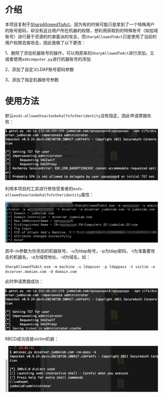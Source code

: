 # 介绍

本项目复制于[SharpAllowedToAct](https://github.com/pkb1s/SharpAllowedToAct)，因为有的时候可能只是拿到了一个特殊用户的账号密码，却没有这台用户所在机器的权限，想利用获取到的特殊账号（如加域账号）进行基于资源的约束委派的攻击，而`SharpAllowedToAct`只是使用了当前的用户权限去做攻击，因此我做了以下更改：

1、删除了添加机器账号的操作，可以用原来的`SharpAllowedToAct`进行添加，又或者使用`addcomputer.py`进行机器账号的添加

2、添加了自定义LDAP账号密码参数

3、添加了指定机器账号参数

# 使用方法

默认`msds-allowedtoactonbehalfofotheridentity`没有指定，因此申请票据失败：

![image-20211215212349621](README.assets/image-20211215212349621.png)

利用本项目的工具进行修改受害者的`msds-allowedtoactonbehalfofotheridentity`属性：

![image-20211215213032275](README.assets/image-20211215213032275.png)

其中-m参数为你添加的机器账号，-u为ldap账号，-p为ldap密码，-t为准备要攻击的机器名，-a为域控地址，-d为域名，如：

```
SharpAllowedToAct.exe -m machine -u ldapuser -p ldappass -t victim -a dcserver.domian.com -d domain.com
```

此时申请票据成功：

![image-20211215223552267](README.assets/image-20211215223552267.png)

RBCD成功连接victim机器：

![wecom-temp-57fce9cf5f6a8385299c7d8199d6ef29](README.assets/wecom-temp-57fce9cf5f6a8385299c7d8199d6ef29.png)

